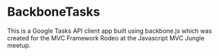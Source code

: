 BackboneTasks
=============

This is a Google Tasks API client app built using backbone.js which was created for the MVC Framework Rodeo at the Javascript MVC Jungle meetup.

